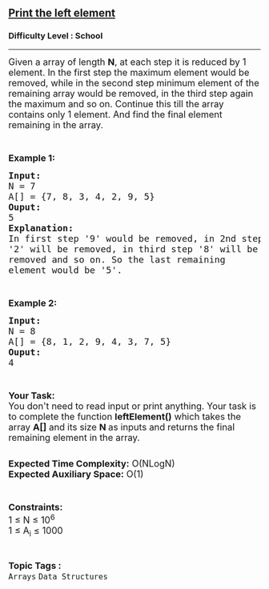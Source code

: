 <h2><a href="https://practice.geeksforgeeks.org/problems/print-the-left-element2009/1">Print the left element</a></h2><h3>Difficulty Level : School</h3><hr><div class="problems_problem_content__Xm_eO"><p><span style="font-size:18px">Given a array of length <strong>N</strong>, at each step it is reduced by 1 element. In the first step the&nbsp;maximum element would be removed, while in the second step minimum element of the remaining array would be removed, in the third step again the maximum and so on. Continue this till the array contains only 1 element. And find the final element remaining in the array.</span></p>

<p>&nbsp;</p>

<p><span style="font-size:18px"><strong>Example 1:</strong></span></p>

<pre><span style="font-size:18px"><strong>Input:</strong>
N = 7
A[] = {7, 8, 3, 4, 2, 9, 5}
<strong>Ouput:</strong>
5
<strong>Explanation:</strong>
In first step '9' would be removed, in 2nd step
'2' will be removed, in third step '8' will be
removed and so on. So the last remaining
element would be '5'.  </span></pre>

<p>&nbsp;</p>

<p><span style="font-size:18px"><strong>Example 2:</strong></span></p>

<pre><span style="font-size:18px"><strong>Input:</strong>
N = 8
A[] = {8, 1, 2, 9, 4, 3, 7, 5}
<strong>Ouput:</strong>
4</span></pre>

<p>&nbsp;</p>

<p><span style="font-size:18px"><strong>Your Task:&nbsp;&nbsp;</strong><br>
You don't need to read input or print anything. Your task is to complete the function&nbsp;<strong>leftElement()</strong>&nbsp;which takes the array <strong>A[]</strong> and its size <strong>N</strong><strong> </strong>as inputs and returns the final remaining element in the array.</span></p>

<p><br>
<span style="font-size:18px"><strong>Expected Time Complexity:</strong> O(NLogN)<br>
<strong>Expected Auxiliary Space:</strong> O(1)</span></p>

<p>&nbsp;</p>

<p><span style="font-size:18px"><strong>Constraints:</strong><br>
1 ≤ N ≤ 10<sup>6</sup><br>
1 ≤ A<sub>i</sub> ≤ 1000</span></p>
</div><br><p><span style=font-size:18px><strong>Topic Tags : </strong><br><code>Arrays</code>&nbsp;<code>Data Structures</code>&nbsp;